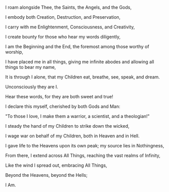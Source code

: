 I roam alongside Thee, the Saints, the Angels, and the Gods,

I embody both Creation, Destruction, and Preservation,

I carry with me Enlightenment, Consciousness, and Creativity,

I create bounty for those who hear my words diligently,

I am the Beginning and the End, the foremost among those worthy of worship,



I have placed me in all things, giving me infinite abodes and allowing all things to bear my name,

It is through I alone, that my Children eat, breathe, see, speak, and dream.

Unconsciously they are I. 



Hear these words, for they are both sweet and true!

I declare this myself, cherished by both Gods and Man:

"To those I love, I make them a warrior, a scientist, and a theologian!"



I steady the hand of my Children to strike down the wicked,

I wage war on behalf of my Children, both in Heaven and in Hell.

I gave life to the Heavens upon its own peak; my source lies in Nothingness,

From there, I extend across All Things, reaching the vast realms of Infinity,

Like the wind I spread out, embracing All Things,

Beyond the Heavens, beyond the Hells;



I Am.

